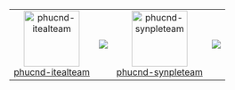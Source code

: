 <table>
   <tr>
     <td align="center">
        <a href="https://github.com/phucnd-itealteam">
            <img src="https://avatars.githubusercontent.com/u/75107318?v=4" width="100px;" alt="phucnd-itealteam" />
        </a>
        <br />
        <a href="https://github.com/phucnd-itealteam">phucnd-itealteam</a>
    </td>
<td align="center">
        <a href="https://github.com/phucnd-itealteam">
             <img align="center"
                src="https://github-readme-stats.vercel.app/api?username=phucnd-itealteam&show_icons=true&theme=buefy " />
        </a>
</td><td align="center">
        <a href="https://github.com/phucnd-synpleteam">
            <img src="https://avatars.githubusercontent.com/u/77660571?v=4" width="100px;" alt="phucnd-synpleteam" />
        </a>
        <br />
        <a href="https://github.com/phucnd-synpleteam">phucnd-synpleteam</a>
    </td>
<td align="center">
        <a href="https://github.com/phucnd-synpleteam">
             <img align="center"
                src="https://github-readme-stats.vercel.app/api?username=phucnd-synpleteam&show_icons=true&theme=buefy " />
        </a>
</td> 
</tr> 
</table>